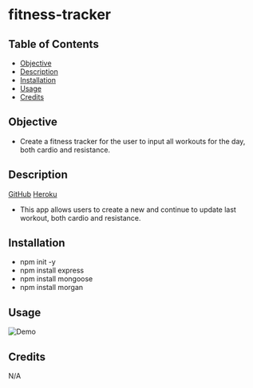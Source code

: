 # fitness-tracker

## Table of Contents

* [Objective](#Objective)
* [Description](#Description)
* [Installation](#Installation)
* [Usage](#usage)
* [Credits](#credits)

 ## Objective
 
 - Create a fitness tracker for the user to input all workouts for the day, both cardio and resistance. 
 
 ## Description
 
[GitHub](https://github.com/mbostwick1/fitness-tracker)
[Heroku](https://mb-fitness-tracker-gt-2021.herokuapp.com/)
  
 - This app allows users to create a new and continue to update last workout, both cardio and resistance. 
 
  ## Installation

- npm init -y
- npm install express
- npm install mongoose
- npm install morgan

 ## Usage

![Demo](demo.gif)

## Credits
N/A

